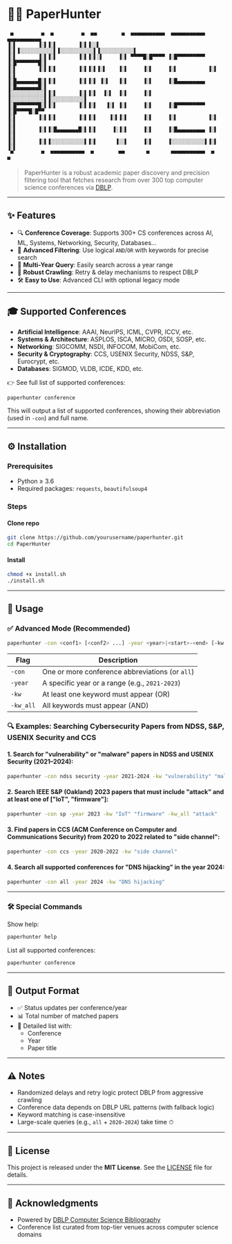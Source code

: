 # 🕵️‍♂️ PaperHunter

```
 ▄         ▄  ▄         ▄  ▄▄        ▄  ▄▄▄▄▄▄▄▄▄▄▄  ▄▄▄▄▄▄▄▄▄▄▄  ▄▄▄▄▄▄▄▄▄▄▄ 
▐░▌       ▐░▌▐░▌       ▐░▌▐░░▌      ▐░▌▐░░░░░░░░░░░▌▐░░░░░░░░░░░▌▐░░░░░░░░░░░▌
▐░▌       ▐░▌▐░▌       ▐░▌▐░▌░▌     ▐░▌ ▀▀▀▀█░█▀▀▀▀ ▐░█▀▀▀▀▀▀▀▀▀ ▐░█▀▀▀▀▀▀▀█░▌
▐░▌       ▐░▌▐░▌       ▐░▌▐░▌▐░▌    ▐░▌     ▐░▌     ▐░▌          ▐░▌       ▐░▌
▐░█▄▄▄▄▄▄▄█░▌▐░▌       ▐░▌▐░▌ ▐░▌   ▐░▌     ▐░▌     ▐░█▄▄▄▄▄▄▄▄▄ ▐░█▄▄▄▄▄▄▄█░▌
▐░░░░░░░░░░░▌▐░▌       ▐░▌▐░▌  ▐░▌  ▐░▌     ▐░▌     ▐░░░░░░░░░░░▌▐░░░░░░░░░░░▌
▐░█▀▀▀▀▀▀▀█░▌▐░▌       ▐░▌▐░▌   ▐░▌ ▐░▌     ▐░▌     ▐░█▀▀▀▀▀▀▀▀▀ ▐░█▀▀▀▀█░█▀▀ 
▐░▌       ▐░▌▐░▌       ▐░▌▐░▌    ▐░▌▐░▌     ▐░▌     ▐░▌          ▐░▌     ▐░▌  
▐░▌       ▐░▌▐░█▄▄▄▄▄▄▄█░▌▐░▌     ▐░▐░▌     ▐░▌     ▐░█▄▄▄▄▄▄▄▄▄ ▐░▌      ▐░▌ 
▐░▌       ▐░▌▐░░░░░░░░░░░▌▐░▌      ▐░░▌     ▐░▌     ▐░░░░░░░░░░░▌▐░▌       ▐░▌
 ▀         ▀  ▀▀▀▀▀▀▀▀▀▀▀  ▀        ▀▀       ▀       ▀▀▀▀▀▀▀▀▀▀▀  ▀         ▀ 
```

> PaperHunter is a robust academic paper discovery and precision filtering tool that fetches research from over 300 top computer science conferences via [DBLP](https://dblp.org).

---

## ✨ Features

- 🔍 **Conference Coverage**: Supports 300+ CS conferences across AI, ML, Systems, Networking, Security, Databases...
- 🧠 **Advanced Filtering**: Use logical `AND`/`OR` with keywords for precise search
- 📆 **Multi-Year Query**: Easily search across a year range
- 🔁 **Robust Crawling**: Retry & delay mechanisms to respect DBLP
- 🛠 **Easy to Use**: Advanced CLI with optional legacy mode

---

## 🎓 Supported Conferences

- **Artificial Intelligence**: AAAI, NeurIPS, ICML, CVPR, ICCV, etc.
- **Systems & Architecture**: ASPLOS, ISCA, MICRO, OSDI, SOSP, etc.
- **Networking**: SIGCOMM, NSDI, INFOCOM, MobiCom, etc.
- **Security & Cryptography**: CCS, USENIX Security, NDSS, S&P, Eurocrypt, etc.
- **Databases**: SIGMOD, VLDB, ICDE, KDD, etc.

👉 See full list of supported conferences:
```bash
paperhunter conference
```
This will output a list of supported conferences, showing their abbreviation (used in `-con`) and full name.

---

## ⚙️ Installation

### Prerequisites

- Python ≥ 3.6  
- Required packages: `requests`, `beautifulsoup4`

### Steps

#### Clone repo

```bash
git clone https://github.com/yourusername/paperhunter.git
cd PaperHunter
```

#### Install

```bash
chmod +x install.sh
./install.sh
```



---

## 🚀 Usage

### ✅ Advanced Mode (Recommended)

```bash
paperhunter -con <conf1> [<conf2> ...] -year <year>|<start>-<end> [-kw <kw1> ...] [-kw_all <kw1> ...]
```

| Flag      | Description                                      |
|-----------|--------------------------------------------------|
| `-con`    | One or more conference abbreviations (or `all`)  |
| `-year`   | A specific year or a range (e.g., `2021-2023`)   |
| `-kw`     | At least one keyword must appear (OR)            |
| `-kw_all` | All keywords must appear (AND)                   |

### 🔍 Examples: Searching Cybersecurity Papers from NDSS, S&P, USENIX Security and CCS

#### 1. Search for "vulnerability" or "malware" papers in **NDSS** and **USENIX Security** (2021–2024):

```bash
paperhunter -con ndss security -year 2021-2024 -kw "vulnerability" "malware"
```

#### 2. Search **IEEE S&P (Oakland)** 2023 papers that **must include** "attack" and at least one of ["IoT", "firmware"]:

```bash
paperhunter -con sp -year 2023 -kw "IoT" "firmware" -kw_all "attack"
```

#### 3. Find papers in **CCS** (ACM Conference on Computer and Communications Security) from 2020 to 2022 related to "side channel":

```bash
paperhunter -con ccs -year 2020-2022 -kw "side channel"
```

#### 4. Search all supported conferences for "DNS hijacking" in the year 2024:

```bash
paperhunter -con all -year 2024 -kw "DNS hijacking"
```


---


### 🛠 Special Commands

Show help:
```bash
paperhunter help
```

List all supported conferences:
```bash
paperhunter conference
```

---

## 📄 Output Format

- ✅ Status updates per conference/year
- 📊 Total number of matched papers
- 📄 Detailed list with:
  - Conference
  - Year
  - Paper title

---

## ⚠️ Notes

- Randomized delays and retry logic protect DBLP from aggressive crawling
- Conference data depends on DBLP URL patterns (with fallback logic)
- Keyword matching is case-insensitive
- Large-scale queries (e.g., `all` + `2020-2024`) take time ⏱

---

## 📜 License

This project is released under the **MIT License**. See the [LICENSE](LICENSE) file for details.

---

## 🙏 Acknowledgments

- Powered by [DBLP Computer Science Bibliography](https://dblp.org/)
- Conference list curated from top-tier venues across computer science domains
